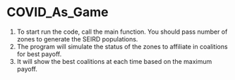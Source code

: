 # COVID_As_Game


1. To start run the code, call the main function. You should pass number of zones to generate the SEIRD populations.
2. The program will simulate the status of the zones to affiliate in coalitions for best payoff. 
3. It will show the best coalitions at each time based on the maximum payoff.

